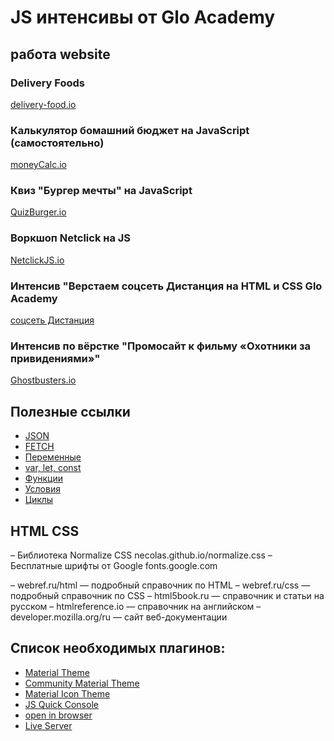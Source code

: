 # JS интенсивы от Glo Academy

## работа website 
### Delivery Foods 
[delivery-food.io](https://milafabio.github.io/delivery-food)

### Калькулятор бомашний бюджет  на JavaScript (самостоятельно)

 [moneyCalc.io](https://milafabio.github.io/moneyCalc)

### Квиз "Бургер мечты" на JavaScript

[QuizBurger.io](https://milafabio.github.io/QuizBurger)

### Воркшоп Netclick на JS
[NetclickJS.io](https://milafabio.github.io/NetclickJS/)

### Интенсив "Верстаем соцсеть Дистанция на HTML и CSS Glo Academy

[соцсеть Дистанция](https://milafabio.github.io/distancebook/)

### Интенсив по вёрстке "Промосайт к фильму «Охотники за привидениями»"
[Ghostbusters.io](https://milafabio.github.io/Ghostbusters/)


## Полезные ссылки

- [JSON](https://learn.javascript.ru/json)
- [FETCH](https://learn.javascript.ru/fetch)
- [Переменные](https://learn.javascript.ru/variables)
- [var, let, const](https://habr.com/ru/company/ruvds/blog/420359/)
- [Функции](https://learn.javascript.ru/function-basics)
- [Условия](https://learn.javascript.ru/ifelse)
- [Циклы](https://learn.javascript.ru/while-for#tsikl-while)

## HTML CSS

– Библиотека Normalize CSS necolas.github.io/normalize.css
– Бесплатные шрифты от Google fonts.google.com

– webref.ru/html — подробный справочник по HTML
– webref.ru/css — подробный справочник по CSS 
– html5book.ru — справочник и статьи на русском 
– htmlreference.io — справочник на английском
– developer.mozilla.org/ru — сайт веб-документации

## Список необходимых плагинов:

- [Material Theme](https://marketplace.visualstudio.com/items?itemName=Equinusocio.vsc-material-theme)
- [Community Material Theme](https://marketplace.visualstudio.com/items?itemName=Equinusocio.vsc-community-material-theme)
- [Material Icon Theme](https://marketplace.visualstudio.com/items?itemName=PKief.material-icon-theme)
- [JS Quick Console](https://marketplace.visualstudio.com/items?itemName=AhadCove.js-quick-console)
- [open in browser](https://marketplace.visualstudio.com/items?itemName=techer.open-in-browser)
- [Live Server](https://marketplace.visualstudio.com/items?itemName=ritwickdey.LiveServer)
